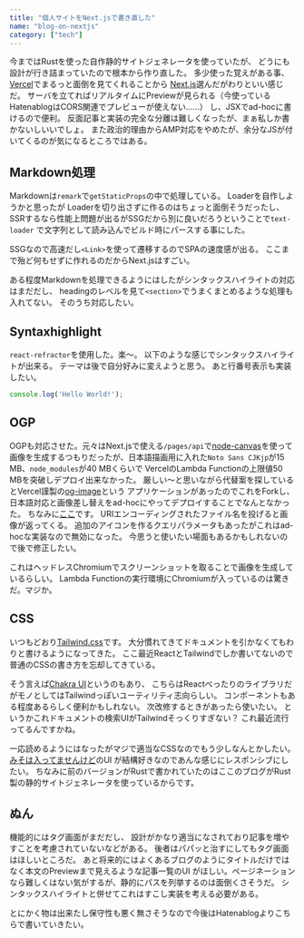 ```yaml
---
title: "個人サイトをNext.jsで書き直した"
name: "blog-on-nextjs"
category: ["tech"]
---
```


今まではRustを使った自作静的サイトジェネレータを使っていたが、
どうにも設計が行き詰まっていたので根本から作り直した。
多少使った覚えがある事、[Vercel](https://vercel.com)でまるっと面倒を見てくれることから
[Next.js](https://nextjs.org)選んだがわりといい感じだ。
サーバを立てればリアルタイムにPreviewが見られる（今使っているHatenablogはCORS関連でプレビューが使えない……）
し、JSXでad-hocに書けるので便利。
反面記事と実装の完全な分離は難しくなったが、まぁ私しか書かないしいいでしょ。
また政治的理由からAMP対応をやめたが、余分なJSが付いてくるのが気になるところではある。

## Markdown処理

Markdownは`remark`で`getStaticProps`の中で処理している。
Loaderを自作しようかと思ったが
Loaderを切り出さずに作るのはちょっと面倒そうだったし、
SSRするなら性能上問題が出るがSSGだから別に良いだろうということで`text-loader`
で文字列として読み込んでビルド時にパースする事にした。

SSGなので高速だし`<Link>`を使って遷移するのでSPAの速度感が出る。
ここまで殆ど何もせずに作れるのだからNext.jsはすごい。

ある程度Markdownを処理できるようにはしたがシンタックスハイライトの対応はまだだし、
headingのレベルを見て`<section>`でうまくまとめるような処理も入れてない。
そのうち対応したい。

## Syntaxhighlight

`react-refractor`を使用した。楽〜。
以下のような感じでシンタックスハイライトが出来る。
テーマは後で自分好みに変えようと思う。
あと行番号表示も実装したい。

```js
console.log('Hello World!');
```

## OGP

OGPも対応させた。元々はNext.jsで使える`/pages/api`で[node-canvas](https://https://github.com/Automattic/node-canvas)を使って
画像を生成するつもりだったが、日本語描画用に入れた`Noto Sans CJKjp`が15 MB、`node_modules`が40 MBくらいで
VercelのLambda Functionの上限値50 MBを突破しデプロイ出来なかった。
厳しい〜と思いながら代替案を探しているとVercel謹製の[og-image](https://github.com/vercel/og-image)という
アプリケーションがあったのでこれをForkし、
日本語対応と画像差し替えをad-hocにやってデプロイすることでなんとなかった。
ちなみに[ここ](https://og-image-two-azure.vercel.app/)です。
URIエンコーディングされたファイル名を投げると画像が返ってくる。
追加のアイコンを作るクエリパラメータもあったがこれはad-hocな実装なので無効になった。
今思うと使いたい場面もあるかもしれないので後で修正したい。

これはヘッドレスChromiumでスクリーンショットを取ることで画像を生成しているらしい。
Lambda Functionの実行環境にChromiumが入っているのは驚きだ。マジか。

## CSS

いつもどおり[Tailwind.css](https://tailwindcss.com)です。
大分慣れてきてドキュメントを引かなくてもわりと書けるようになってきた。
ここ最近ReactとTailwindでしか書いてないので普通のCSSの書き方を忘却してきている。

そう言えば[Chakra UI](https://chakra-ui.com)というのもあり、
こちらはReactべったりのライブラリだがモノとしてはTailwindっぽいユーティリティ志向らしい。
コンポーネントもある程度あるらしく便利かもしれない。
次改修するときがあったら使いたい。
というかこれドキュメントの検索UIがTailwindそっくりすぎない？
これ最近流行ってるんですかね。

一応読めるようにはなったがマジで適当なCSSなのでもう少しなんとかしたい。
[みそは入ってませんけど](https://not-miso-inside.netlify.app/)のUI
が結構好きなのであんな感じにレスポンシブにしたい。
ちなみに前のバージョンがRustで書かれていたのはここのブログがRust製の静的サイトジェネレータを使っているからです。

## ぬん

機能的にはタグ画面がまだだし、
設計がかなり適当になされており記事を増やすことを考慮されていないなどがある。
後者はパパッと治すにしてもタグ画面はほしいところだ。
あと将来的にはよくあるブログのようにタイトルだけではなく本文のPreviewまで見えるような記事一覧のUI
がほしい。ページネーションなら難しくはない気がするが、静的にパスを列挙するのは面倒くさそうだ。
シンタックスハイライトと併せてこれはすこし実装を考える必要がある。

とにかく物は出来たし保守性も悪く無さそうなので今後はHatenablogよりこちらで書いていきたい。

